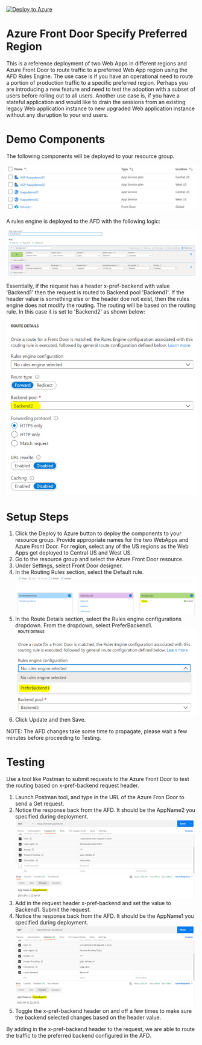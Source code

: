 [![Deploy to Azure](https://aka.ms/deploytoazurebutton)](https://portal.azure.com/#create/Microsoft.Template/uri/https%3A%2F%2Fraw.githubusercontent.com%2Ffsaleemm%2FAzureFrontDoorPrefBackend%2Fmain%2Ftemplates%2Fazuredeploy.json)

# Azure Front Door Specify Preferred Region

This is a reference deployment of two Web Apps in different regions and Azure Front Door to route traffic to a preferred Web App region using the AFD Rules Engine. The use case is if you have an operational need to route a portion of production traffic to a specific preferred region. Perhaps you are introducing a new feature and need to test the adoption with a subset of users before rolling out to all users. Another use case is, if you have a stateful application and would like to drain the sessions from an existing legacy Web application instance to new upgraded Web application instance without any disruption to your end users. 

# Demo Components

The following components will be deployed to your resource group.

![Components Deployed](/images/comp.PNG)

A rules engine is deployed to the AFD with the following logic:

![Rules Engine Logic](/images/rulesengineconfig.PNG)

Essentially, if the request has a header x-pref-backend with value 'Backend1' then the request is routed to Backend pool 'Backend1'. If the header value is something else or the header doe not exist, then the rules engine does not modify the routing. The routing will be based on the routing rule. In this case it is set to 'Backend2' as shown below:

![Default Backend](/images/defaultbackend.PNG)

# Setup Steps

1. Click the Deploy to Azure button to deploy the components to your resource group. Provide appropriate names for the two WebApps and Azure Front Door. For region, select any of the US regions as the Web Apps get deployed to Central US and West US. 
1. Go to the resource group and select the Azure Front Door resource.
1. Under Settings, select Front Door designer.
1. In the Routing Rules section, select the Default rule.
![Select Default Rule](/images/rule.PNG)
1. In the Route Details section, select the Rules engine configurations dropdown. From the dropdown, select PreferBackend1.
![](images/rulesengineselect.PNG)
1. Click Update and then Save.

NOTE: The AFD changes take some time to propagate, please wait a few minutes before proceeding to Testing.

# Testing

Use a tool like Postman to submit requests to the Azure Front Door to test the routing based on x-pref-backend request header.

1. Launch Postman tool, and type in the URL of the Azure Fron Door to send a Get request. 
1. Notice the response back from the AFD. It should be the AppName2 you specified during deployment.
![Backend2](/images/be2.PNG)
1. Add in the request header x-pref-backend and set the value to Backend1. Submit the request.
1. Notice the response back from the AFD. It should be the AppName1 you specified during deployment.
![Backend1](/images/be1.PNG)
1. Toggle the x-pref-backend header on and off a few times to make sure the backend selected changes based on the header value.

By adding in the x-pref-backend header to the request, we are able to route the traffic to the preferred backend configured in the AFD.